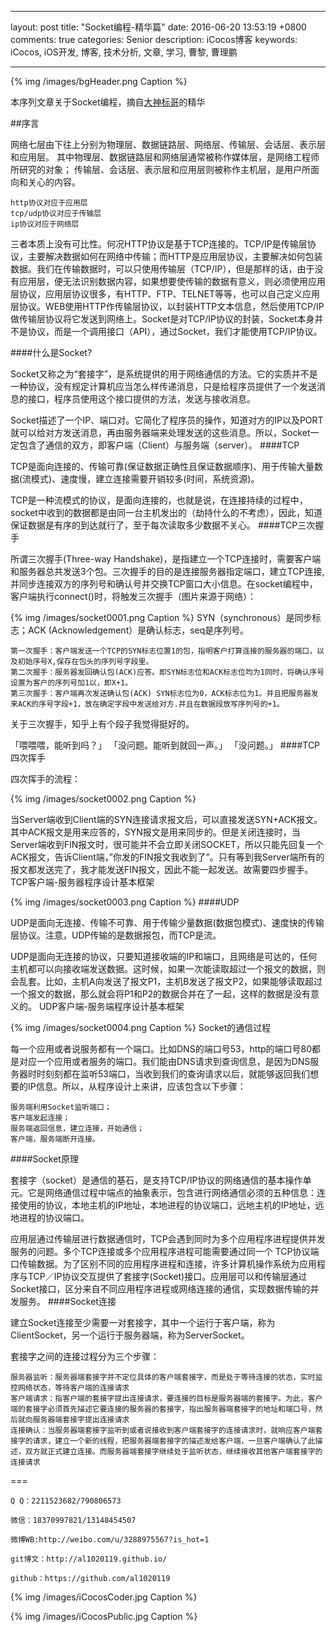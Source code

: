 
---

layout: post
title: "Socket编程-精华篇"
date: 2016-06-20 13:53:19 +0800
comments: true
categories: Senior
description: iCocos博客
keywords: iCocos, iOS开发, 博客, 技术分析, 文章, 学习, 曹黎, 曹理鹏

---  

{% img /images/bgHeader.png Caption %}  



本序列文章关于Socket编程，摘自[大神标哥](http://www.huangyibiao.com/)的精华


##序言

网络七层由下往上分别为物理层、数据链路层、网络层、传输层、会话层、表示层和应用层。 其中物理层、数据链路层和网络层通常被称作媒体层，是网络工程师所研究的对象； 传输层、会话层、表示层和应用层则被称作主机层，是用户所面向和关心的内容。

    http协议对应于应用层
    tcp/udp协议对应于传输层
    ip协议对应于网络层

<!--more-->

三者本质上没有可比性。何况HTTP协议是基于TCP连接的。TCP/IP是传输层协议，主要解决数据如何在网络中传输；而HTTP是应用层协议，主要解决如何包装数据。我们在传输数据时，可以只使用传输层（TCP/IP），但是那样的话，由于没有应用层，便无法识别数据内容，如果想要使传输的数据有意义，则必须使用应用层协议，应用层协议很多，有HTTP、FTP、TELNET等等，也可以自己定义应用层协议。WEB使用HTTP作传输层协议，以封装HTTP文本信息，然后使用TCP/IP做传输层协议将它发送到网络上。Socket是对TCP/IP协议的封装，Socket本身并不是协议，而是一个调用接口（API），通过Socket，我们才能使用TCP/IP协议。


####什么是Socket?

Socket又称之为“套接字”，是系统提供的用于网络通信的方法。它的实质并不是一种协议，没有规定计算机应当怎么样传递消息，只是给程序员提供了一个发送消息的接口，程序员使用这个接口提供的方法，发送与接收消息。

Socket描述了一个IP、端口对。它简化了程序员的操作，知道对方的IP以及PORT就可以给对方发送消息，再由服务器端来处理发送的这些消息。所以，Socket一定包含了通信的双方，即客户端（Client）与服务端（server）。
####TCP

TCP是面向连接的、传输可靠(保证数据正确性且保证数据顺序)、用于传输大量数据(流模式)、速度慢，建立连接需要开销较多(时间，系统资源)。

TCP是一种流模式的协议，是面向连接的，也就是说，在连接持续的过程中，socket中收到的数据都是由同一台主机发出的（劫持什么的不考虑），因此，知道保证数据是有序的到达就行了，至于每次读取多少数据不关心。
####TCP三次握手

所谓三次握手(Three-way Handshake)，是指建立一个TCP连接时，需要客户端和服务器总共发送3个包。三次握手的目的是连接服务器指定端口，建立TCP连接,并同步连接双方的序列号和确认号并交换TCP窗口大小信息。在socket编程中，客户端执行connect()时，将触发三次握手（图片来源于网络）：

{% img /images/socket0001.png Caption %} 
SYN（synchronous）是同步标志；ACK (Acknowledgement）是确认标志，seq是序列号。

    第一次握手：客户端发送一个TCP的SYN标志位置1的包，指明客户打算连接的服务器的端口，以及初始序号X,保存在包头的序列号字段里。
    第二次握手：服务器发回确认包(ACK)应答。即SYN标志位和ACK标志位均为1同时，将确认序号设置为客户的序列号加1以，即X+1。
    第三次握手：客户端再次发送确认包(ACK) SYN标志位为0，ACK标志位为1。并且把服务器发来ACK的序号字段+1，放在确定字段中发送给对方.并且在数据段放写序列号的+1。

关于三次握手，知乎上有个段子我觉得挺好的。

「喂喂喂，能听到吗？」
「没问题。能听到就回一声。」
「没问题。」
####TCP四次挥手

四次挥手的流程：


{% img /images/socket0002.png Caption %} 

当Server端收到Client端的SYN连接请求报文后，可以直接发送SYN+ACK报文。其中ACK报文是用来应答的，SYN报文是用来同步的。但是关闭连接时，当Server端收到FIN报文时，很可能并不会立即关闭SOCKET，所以只能先回复一个ACK报文，告诉Client端，”你发的FIN报文我收到了”。只有等到我Server端所有的报文都发送完了，我才能发送FIN报文，因此不能一起发送。故需要四步握手。
TCP客户端-服务器程序设计基本框架

{% img /images/socket0003.png Caption %} 
####UDP

UDP是面向无连接、传输不可靠、用于传输少量数据(数据包模式)、速度快的传输层协议。注意，UDP传输的是数据报包，而TCP是流。

UDP是面向无连接的协议，只要知道接收端的IP和端口，且网络是可达的，任何主机都可以向接收端发送数据。这时候，如果一次能读取超过一个报文的数据，则会乱套。比如，主机A向发送了报文P1，主机B发送了报文P2，如果能够读取超过一个报文的数据，那么就会将P1和P2的数据合并在了一起，这样的数据是没有意义的。
UDP客户端-服务端程序设计基本框架

{% img /images/socket0004.png Caption %} 
Socket的通信过程

每一个应用或者说服务都有一个端口。比如DNS的端口号53，http的端口号80都是对应一个应用或者服务的端口。我们能由DNS请求到查询信息，是因为DNS服务器时时刻刻都在监听53端口，当收到我们的查询请求以后，就能够返回我们想要的IP信息。所以，从程序设计上来讲，应该包含以下步骤：

    服务端利用Socket监听端口；
    客户端发起连接；
    服务端返回信息，建立连接，开始通信；
    客户端，服务端断开连接。

####Socket原理

套接字（socket）是通信的基石，是支持TCP/IP协议的网络通信的基本操作单元。它是网络通信过程中端点的抽象表示，包含进行网络通信必须的五种信息：连接使用的协议，本地主机的IP地址，本地进程的协议端口，远地主机的IP地址，远地进程的协议端口。

应用层通过传输层进行数据通信时，TCP会遇到同时为多个应用程序进程提供并发服务的问题。多个TCP连接或多个应用程序进程可能需要通过同一个 TCP协议端口传输数据。为了区别不同的应用程序进程和连接，许多计算机操作系统为应用程序与TCP／IP协议交互提供了套接字(Socket)接口。应用层可以和传输层通过Socket接口，区分来自不同应用程序进程或网络连接的通信，实现数据传输的并发服务。
####Socket连接

建立Socket连接至少需要一对套接字，其中一个运行于客户端，称为ClientSocket，另一个运行于服务器端，称为ServerSocket。

套接字之间的连接过程分为三个步骤：

    服务器监听：服务器端套接字并不定位具体的客户端套接字，而是处于等待连接的状态，实时监控网络状态，等待客户端的连接请求
    客户端请求：指客户端的套接字提出连接请求，要连接的目标是服务器端的套接字。为此，客户端的套接字必须首先描述它要连接的服务器的套接字，指出服务器端套接字的地址和端口号，然后就向服务器端套接字提出连接请求
    连接确认：当服务器端套接字监听到或者说接收到客户端套接字的连接请求时，就响应客户端套接字的请求，建立一个新的线程，把服务器端套接字的描述发给客户端，一旦客户端确认了此描述，双方就正式建立连接。而服务器端套接字继续处于监听状态，继续接收其他客户端套接字的连接请求

===



    Q Q：2211523682/790806573

    微信：18370997821/13148454507
    
    微博WB:http://weibo.com/u/3288975567?is_hot=1
    
	git博文：http://al1020119.github.io/
	
	github：https://github.com/al1020119


{% img /images/iCocosCoder.jpg Caption %}  

{% img /images/iCocosPublic.jpg Caption %}  